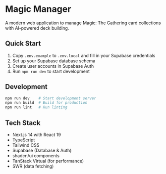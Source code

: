 # Magic Manager

A modern web application to manage Magic: The Gathering card collections with AI-powered deck building.

## Quick Start

1. Copy `.env.example` to `.env.local` and fill in your Supabase credentials
2. Set up your Supabase database schema
3. Create user accounts in Supabase Auth
4. Run `npm run dev` to start development

## Development

```bash
npm run dev    # Start development server
npm run build  # Build for production
npm run lint   # Run linting
```

## Tech Stack

- Next.js 14 with React 19
- TypeScript
- Tailwind CSS
- Supabase (Database & Auth)
- shadcn/ui components
- TanStack Virtual (for performance)
- SWR (data fetching)
